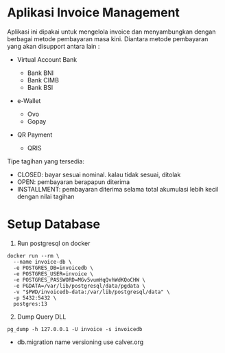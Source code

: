 # Aplikasi Invoice Management #

Aplikasi ini dipakai untuk mengelola invoice dan menyambungkan dengan berbagai metode pembayaran masa kini. Diantara
metode pembayaran yang akan disupport antara lain :

* Virtual Account Bank

    * Bank BNI
    * Bank CIMB
    * Bank BSI

* e-Wallet

    * Ovo
    * Gopay

* QR Payment

    * QRIS

Tipe tagihan yang tersedia:

* CLOSED: bayar sesuai nominal. kalau tidak sesuai, ditolak
* OPEN: pembayaran berapapun diterima
* INSTALLMENT: pembayaran diterima selama total akumulasi lebih kecil dengan nilai tagihan

# Setup Database #

1. Run postgresql on docker

  ```
  docker run --rm \
    --name invoice-db \
    -e POSTGRES_DB=invoicedb \
    -e POSTGRES_USER=invoice \
    -e POSTGRES_PASSWORD=MGv5vumHqQvhWdKQoCHW \
    -e PGDATA=/var/lib/postgresql/data/pgdata \
    -v "$PWD/invoicedb-data:/var/lib/postgresql/data" \
    -p 5432:5432 \
    postgres:13  
  ```

2. Dump Query DLL

  ```
  pg_dump -h 127.0.0.1 -U invoice -s invoicedb
  ```

* db.migration name versioning use calver.org


